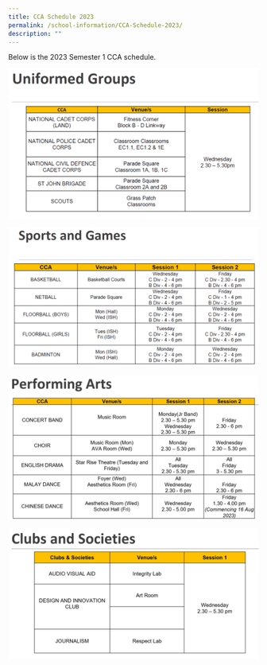 ```yaml
---
title: CCA Schedule 2023
permalink: /school-information/CCA-Schedule-2023/
description: ""
---
```

Below is the 2023 Semester 1 CCA schedule.

![](/images/01%20UG.png)

![](/images/02%20Sports.png)

![](/images/03%20Performing%20Arts.png)

![](/images/04%20Clubs.png)